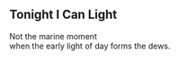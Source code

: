 Tonight I Can Light
-------------------
Not the marine moment  
when the early light of day forms the dews.  
